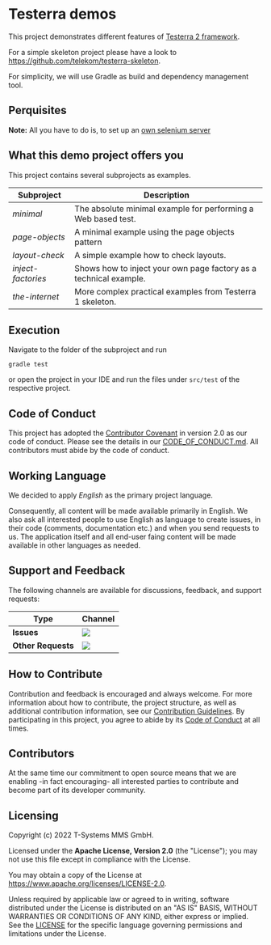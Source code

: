 # Testerra demos

This project demonstrates different features of [Testerra 2 framework]([https://github.com/telekom/testerra]).

For a simple skeleton project please have a look to https://github.com/telekom/testerra-skeleton.

For simplicity, we will use Gradle as build and dependency management tool. 

## Perquisites

**Note:** All you have to do is, to set up an [own selenium server](http://docs.testerra.io/testerra/2-latest/index.html#_setup_selenium)

## What this demo project offers you

This project contains several subprojects as examples.

| Subproject         | Description                                                       |
|--------------------|-------------------------------------------------------------------|
| *minimal*          | The absolute minimal example for performing a Web based test.     |
| *page-objects*     | A minimal example using the page objects pattern                  |
| *layout-check*     | A simple example how to check layouts.                            |
| *inject-factories* | Shows how to inject your own page factory as a technical example. |
| *the-internet*     | More complex practical examples from Testerra 1 skeleton.         |

## Execution

Navigate to the folder of the subproject and run

````shell
gradle test
````
or open the project in your IDE and run the files under `src/test` of the respective project.

## Code of Conduct

This project has adopted the [Contributor Covenant](https://www.contributor-covenant.org/) in version 2.0 as our code of conduct. Please see the details in our [CODE_OF_CONDUCT.md](CODE_OF_CONDUCT.md). All contributors must abide by the code of conduct.

## Working Language

We decided to apply _English_ as the primary project language.

Consequently, all content will be made available primarily in English. We also ask all interested people to use English as language to create issues, in their code (comments, documentation etc.) and when you send requests to us. The application itself and all end-user faing content will be made available in other languages as needed.

## Support and Feedback
The following channels are available for discussions, feedback, and support requests:

| Type                     | Channel                                                |
| ------------------------ | ------------------------------------------------------ |
| **Issues**   | <a href="https://github.com/telekom/testerra-skeleton/issues/new/choose" title="Issues"><img src="https://img.shields.io/github/issues/telekom/testerra-skeleton?style=flat"></a> |
| **Other Requests**    | <a href="mailto:testerra@t-systems-mms.com" title="Email us"><img src="https://img.shields.io/badge/email-CWA%20team-green?logo=mail.ru&style=flat-square&logoColor=white"></a>   |

## How to Contribute

Contribution and feedback is encouraged and always welcome. For more information about how to contribute, the project structure, as well as additional contribution information, see our [Contribution Guidelines](./CONTRIBUTING.md). By participating in this project, you agree to abide by its [Code of Conduct](./CODE_OF_CONDUCT.md) at all times.

## Contributors

At the same time our commitment to open source means that we are enabling -in fact encouraging- all interested parties to contribute and become part of its developer community.

## Licensing

Copyright (c) 2022 T-Systems MMS GmbH.

Licensed under the **Apache License, Version 2.0** (the "License"); you may not use this file except in compliance with the License.

You may obtain a copy of the License at https://www.apache.org/licenses/LICENSE-2.0.

Unless required by applicable law or agreed to in writing, software distributed under the License is distributed on an "AS IS" BASIS, WITHOUT WARRANTIES OR CONDITIONS OF ANY KIND, either express or implied. See the [LICENSE](./LICENSE) for the specific language governing permissions and limitations under the License.
